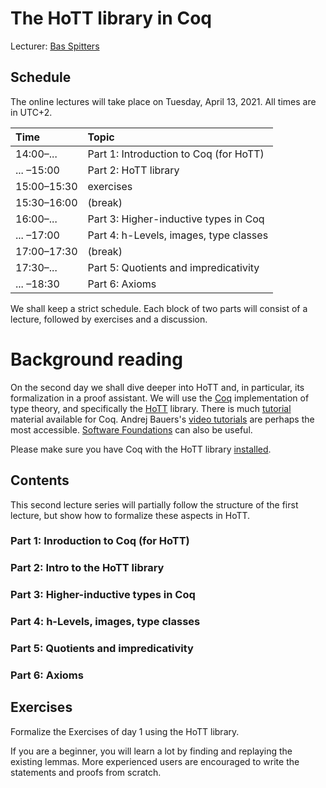 # The HoTT library in Coq

Lecturer: [Bas Spitters](https://www.cs.au.dk/~spitters/)

## Schedule

The online lectures will take place on Tuesday, April 13, 2021.
All times are in UTC+2.

| Time        | Topic                                      |
|:------------|:-------------------------------------------|
| 14:00–...   | Part 1: Introduction to Coq (for HoTT)     |
| ...  –15:00 | Part 2: HoTT library                       |
| 15:00–15:30 | exercises                                  |
| 15:30–16:00 | (break)                                    |
| 16:00–...   | Part 3: Higher-inductive types in Coq      |
| ...  –17:00 | Part 4: h-Levels, images, type classes     |
| 17:00–17:30 | (break)                                    |
| 17:30–...   | Part 5: Quotients and impredicativity      |
| ...  –18:30 | Part 6: Axioms                             |

We shall keep a strict schedule. Each block of two parts will consist of a lecture, followed by exercises and a discussion.

# Background reading
On the second day we shall dive deeper into HoTT and, in particular, its formalization in a proof assistant.
We will use the [Coq](coq.inria.fr/) implementation of type theory, and specifically the [HoTT](https://github.com/HoTT/HoTT) library.
There is much [tutorial](https://coq.inria.fr/documentation) material available for Coq.
Andrej Bauers's [video tutorials](http://math.andrej.com/2011/02/22/video-tutorials-for-the-coq-proof-assistant/) 
are perhaps the most accessible. [Software Foundations](https://softwarefoundations.cis.upenn.edu/lf-current/) can also be useful.

Please make sure you have Coq with the HoTT library [installed](https://github.com/HoTT/EPIT-2020/blob/main/Coq-Playground/README.md).

## Contents

This second lecture series will partially follow the structure of the first lecture, 
but show how to formalize these aspects in HoTT.

### Part 1: Inroduction to Coq (for HoTT)
### Part 2: Intro to the HoTT library
### Part 3: Higher-inductive types in Coq
### Part 4: h-Levels, images, type classes
###	Part 5: Quotients and impredicativity
###	Part 6: Axioms

## Exercises
Formalize the Exercises of day 1 using the HoTT library.

If you are a beginner, you will learn a lot by finding and replaying the existing lemmas.
More experienced users are encouraged to write the statements and proofs from scratch.
